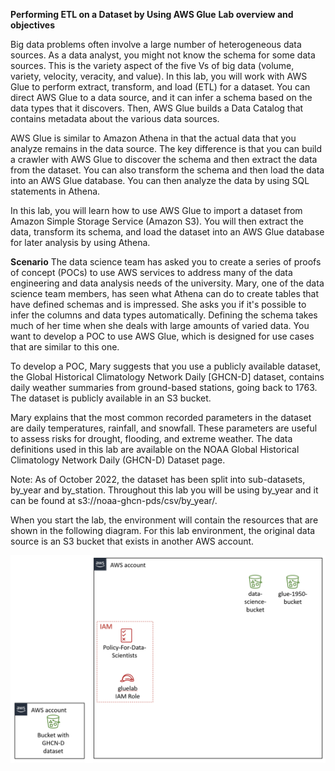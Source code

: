 **Performing ETL on a Dataset by Using AWS Glue**
**Lab overview and objectives**

Big data problems often involve a large number of heterogeneous data sources. As a data analyst, you might not know the schema for some data sources. This is the variety aspect of the five Vs of big data (volume, variety, velocity, veracity, and value). In this lab, you will work with AWS Glue to perform extract, transform, and load (ETL) for a dataset. You can direct AWS Glue to a data source, and it can infer a schema based on the data types that it discovers. Then, AWS Glue builds a Data Catalog that contains metadata about the various data sources.

AWS Glue is similar to Amazon Athena in that the actual data that you analyze remains in the data source. The key difference is that you can build a crawler with AWS Glue to discover the schema and then extract the data from the dataset. You can also transform the schema and then load the data into an AWS Glue database. You can then analyze the data by using SQL statements in Athena.

In this lab, you will learn how to use AWS Glue to import a dataset from Amazon Simple Storage Service (Amazon S3). You will then extract the data, transform its schema, and load the dataset into an AWS Glue database for later analysis by using Athena.

**Scenario**
The data science team has asked you to create a series of proofs of concept (POCs) to use AWS services to address many of the data engineering and data analysis needs of the university. Mary, one of the data science team members, has seen what Athena can do to create tables that have defined schemas and is impressed. She asks you if it's possible to infer the columns and data types automatically. Defining the schema takes much of her time when she deals with large amounts of varied data. You want to develop a POC to use AWS Glue, which is designed for use cases that are similar to this one.

To develop a POC, Mary suggests that you use a publicly available dataset, the Global Historical Climatology Network Daily [GHCN-D] dataset, contains daily weather summaries from ground-based stations, going back to 1763.  The dataset is publicly available in an S3 bucket. 

Mary explains that the most common recorded parameters in the dataset are daily temperatures, rainfall, and snowfall. These parameters are useful to assess risks for drought, flooding, and extreme weather. The data definitions used in this lab are available on the NOAA Global Historical Climatology Network Daily (GHCN-D) Dataset page.  

Note: As of October 2022, the dataset has been split into sub-datasets, by_year and by_station.  Throughout this lab you will be using by_year and it can be found at s3://noaa-ghcn-pds/csv/by_year/.

When you start the lab, the environment will contain the resources that are shown in the following diagram. For this lab environment, the original data source is an S3 bucket that exists in another AWS account.

![alt text](./images/image.png)

